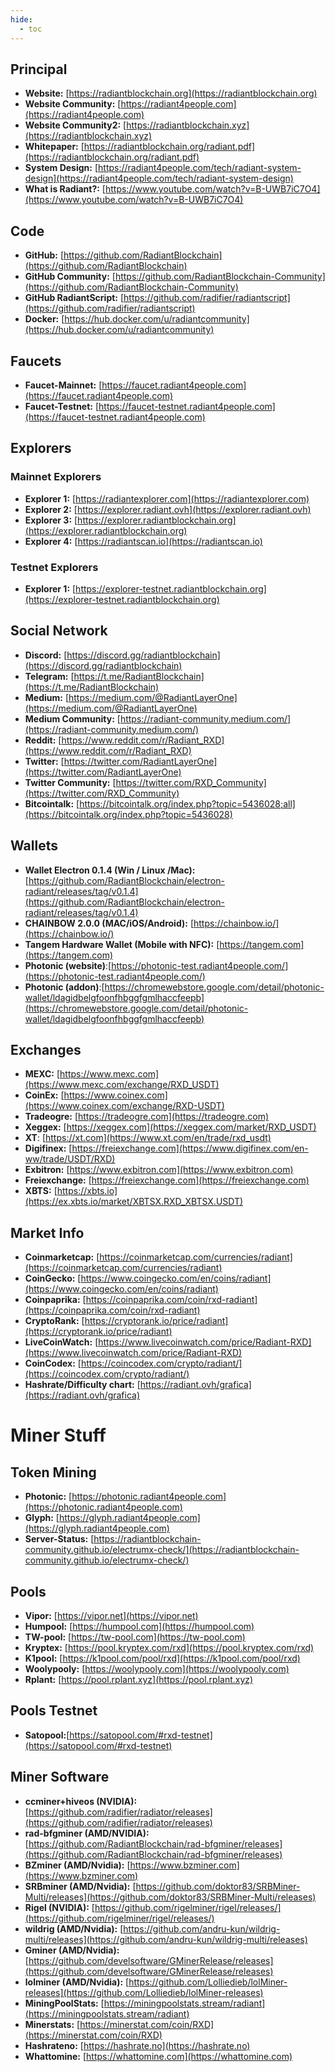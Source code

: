 ```yaml
---
hide:
  - toc
---
```

## Principal

- **Website:** [https://radiantblockchain.org](https://radiantblockchain.org)
- **Website Community:** [https://radiant4people.com](https://radiant4people.com)
- **Website Community2:** [https://radiantblockchain.xyz](https://radiantblockchain.xyz)
- **Whitepaper:** [https://radiantblockchain.org/radiant.pdf](https://radiantblockchain.org/radiant.pdf)
- **System Design:** [https://radiant4people.com/tech/radiant-system-design](https://radiant4people.com/tech/radiant-system-design)
- **What is Radiant?:** [https://www.youtube.com/watch?v=B-UWB7iC7O4](https://www.youtube.com/watch?v=B-UWB7iC7O4)

## Code
- **GitHub:** [https://github.com/RadiantBlockchain](https://github.com/RadiantBlockchain)
- **GitHub Community:** [https://github.com/RadiantBlockchain-Community](https://github.com/RadiantBlockchain-Community)
- **GitHub RadiantScript:** [https://github.com/radifier/radiantscript](https://github.com/radifier/radiantscript)
- **Docker:** [https://hub.docker.com/u/radiantcommunity](https://hub.docker.com/u/radiantcommunity)

## Faucets
- **Faucet-Mainnet:** [https://faucet.radiant4people.com](https://faucet.radiant4people.com)
- **Faucet-Testnet:** [https://faucet-testnet.radiant4people.com](https://faucet-testnet.radiant4people.com)

## Explorers

### Mainnet Explorers

- **Explorer 1:** [https://radiantexplorer.com](https://radiantexplorer.com)
- **Explorer 2:** [https://explorer.radiant.ovh](https://explorer.radiant.ovh)
- **Explorer 3:** [https://explorer.radiantblockchain.org](https://explorer.radiantblockchain.org)
- **Explorer 4:** [https://radiantscan.io](https://radiantscan.io)

### Testnet Explorers

- **Explorer 1:** [https://explorer-testnet.radiantblockchain.org](https://explorer-testnet.radiantblockchain.org)

## Social Network

- **Discord:** [https://discord.gg/radiantblockchain](https://discord.gg/radiantblockchain)
- **Telegram:** [https://t.me/RadiantBlockchain](https://t.me/RadiantBlockchain)
- **Medium:** [https://medium.com/@RadiantLayerOne](https://medium.com/@RadiantLayerOne)
- **Medium Community:** [https://radiant-community.medium.com/](https://radiant-community.medium.com/)
- **Reddit:** [https://www.reddit.com/r/Radiant_RXD](https://www.reddit.com/r/Radiant_RXD)
- **Twitter:** [https://twitter.com/RadiantLayerOne](https://twitter.com/RadiantLayerOne)
- **Twitter Community:** [https://twitter.com/RXD_Community](https://twitter.com/RXD_Community)
- **Bitcointalk:** [https://bitcointalk.org/index.php?topic=5436028;all](https://bitcointalk.org/index.php?topic=5436028)

## Wallets

- **Wallet Electron 0.1.4 (Win / Linux /Mac):** [https://github.com/RadiantBlockchain/electron-radiant/releases/tag/v0.1.4](https://github.com/RadiantBlockchain/electron-radiant/releases/tag/v0.1.4)
- **CHAINBOW 2.0.0 (MAC/iOS/Android):** [https://chainbow.io/](https://chainbow.io/)
- **Tangem Hardware Wallet (Mobile with NFC):** [https://tangem.com](https://tangem.com)
- **Photonic (website)**:[https://photonic-test.radiant4people.com/](https://photonic-test.radiant4people.com/)
- **Photonic (addon)**:[https://chromewebstore.google.com/detail/photonic-wallet/ldagidbelgfoonfhbggfgmlhaccfeepb](https://chromewebstore.google.com/detail/photonic-wallet/ldagidbelgfoonfhbggfgmlhaccfeepb)

## Exchanges
- **MEXC:** [https://www.mexc.com](https://www.mexc.com/exchange/RXD_USDT)
- **CoinEx:** [https://www.coinex.com](https://www.coinex.com/exchange/RXD-USDT)
- **Tradeogre:** [https://tradeogre.com](https://tradeogre.com)
- **Xeggex:** [https://xeggex.com](https://xeggex.com/market/RXD_USDT)
- **XT**: [https://xt.com](https://www.xt.com/en/trade/rxd_usdt)
- **Digifinex:** [https://freiexchange.com](https://www.digifinex.com/en-ww/trade/USDT/RXD)
- **Exbitron:**  [https://www.exbitron.com](https://www.exbitron.com)
- **Freiexchange:** [https://freiexchange.com](https://freiexchange.com)
- **XBTS:** [https://xbts.io](https://ex.xbts.io/market/XBTSX.RXD_XBTSX.USDT)

## Market Info

- **Coinmarketcap:** [https://coinmarketcap.com/currencies/radiant](https://coinmarketcap.com/currencies/radiant)
- **CoinGecko:** [https://www.coingecko.com/en/coins/radiant](https://www.coingecko.com/en/coins/radiant)
- **Coinpaprika:** [https://coinpaprika.com/coin/rxd-radiant](https://coinpaprika.com/coin/rxd-radiant)
- **CryptoRank:** [https://cryptorank.io/price/radiant](https://cryptorank.io/price/radiant)
- **LiveCoinWatch:** [https://www.livecoinwatch.com/price/Radiant-RXD](https://www.livecoinwatch.com/price/Radiant-RXD)
- **CoinCodex:** [https://coincodex.com/crypto/radiant/](https://coincodex.com/crypto/radiant/)
- **Hashrate/Difficulty chart:** [https://radiant.ovh/grafica](https://radiant.ovh/grafica)

# Miner Stuff

## Token Mining

- **Photonic:** [https://photonic.radiant4people.com](https://photonic.radiant4people.com)
- **Glyph:** [https://glyph.radiant4people.com](https://glyph.radiant4people.com)
- **Server-Status:** [https://radiantblockchain-community.github.io/electrumx-check/](https://radiantblockchain-community.github.io/electrumx-check/)

## Pools

- **Vipor:** [https://vipor.net](https://vipor.net)
- **Humpool:** [https://humpool.com](https://humpool.com)
- **TW-pool:** [https://tw-pool.com](https://tw-pool.com)
- **Kryptex:** [https://pool.kryptex.com/rxd](https://pool.kryptex.com/rxd)
- **K1pool:** [https://k1pool.com/pool/rxd](https://k1pool.com/pool/rxd)
- **Woolypooly:** [https://woolypooly.com](https://woolypooly.com)
- **Rplant:** [https://pool.rplant.xyz](https://pool.rplant.xyz)

## Pools Testnet
- **Satopool:**[https://satopool.com/#rxd-testnet](https://satopool.com/#rxd-testnet)

## Miner Software

- **ccminer+hiveos (NVIDIA):** [https://github.com/radifier/radiator/releases](https://github.com/radifier/radiator/releases)
- **rad-bfgminer (AMD/NVIDIA):** [https://github.com/RadiantBlockchain/rad-bfgminer/releases](https://github.com/RadiantBlockchain/rad-bfgminer/releases)
- **BZminer (AMD/Nvidia):** [https://www.bzminer.com](https://www.bzminer.com)
- **SRBminer (AMD/Nvidia):** [https://github.com/doktor83/SRBMiner-Multi/releases](https://github.com/doktor83/SRBMiner-Multi/releases)
- **Rigel (NVIDIA):** [https://github.com/rigelminer/rigel/releases/](https://github.com/rigelminer/rigel/releases/)
- **wildrig (AMD/Nvidia):** [https://github.com/andru-kun/wildrig-multi/releases](https://github.com/andru-kun/wildrig-multi/releases)
- **Gminer (AMD/Nvidia):** [https://github.com/develsoftware/GMinerRelease/releases](https://github.com/develsoftware/GMinerRelease/releases)
- **lolminer (AMD/Nvidia):** [https://github.com/Lolliedieb/lolMiner-releases](https://github.com/Lolliedieb/lolMiner-releases)
- **MiningPoolStats:** [https://miningpoolstats.stream/radiant](https://miningpoolstats.stream/radiant)
- **Minerstats:** [https://minerstat.com/coin/RXD](https://minerstat.com/coin/RXD)
- **Hashrateno:** [https://hashrate.no](https://hashrate.no)
- **Whattomine:** [https://whattomine.com](https://whattomine.com)

